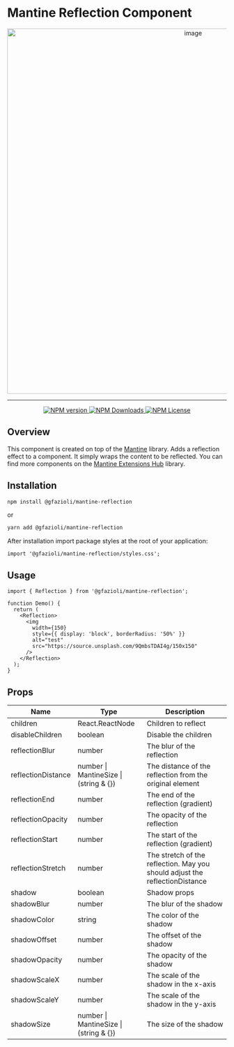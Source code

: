 # Mantine Reflection Component

<p align="center">
<img width="838" alt="image" src="https://github.com/gfazioli/mantine-reflection/assets/432181/74c716a8-6fba-44a2-8f3d-517772e056f7">
</p>

---

<p align="center">
  <a aria-label="NPM version" href="https://www.npmjs.com/package/@gfazioli/mantine-reflection">
    <img alt="NPM version" src="https://img.shields.io/npm/v/%40gfazioli%2Fmantine-reflection?style=for-the-badge">
  </a>
  
  <a aria-label="NPM version" href="https://www.npmjs.com/package/@gfazioli/mantine-reflection">
    <img alt="NPM Downloads" src="https://img.shields.io/npm/dm/%40gfazioli%2Fmantine-reflection?style=for-the-badge">
  </a>

  <a aria-label="NPM License" href="https://github.com/gfazioli/mantine-flip/blob/master/LICENSE">
    <img alt="NPM License" src="https://img.shields.io/npm/l/%40gfazioli%2Fmantine-reflection?style=for-the-badge">
  </a>

</p>

## Overview

This component is created on top of the [Mantine](https://mantine.dev/) library.
Adds a reflection effect to a component. It simply wraps the content to be reflected.
You can find more components on the [Mantine Extensions Hub](https://mantine-extensions.vercel.app/) library.

## Installation

```sh
npm install @gfazioli/mantine-reflection
```
or 

```sh
yarn add @gfazioli/mantine-reflection
```

After installation import package styles at the root of your application:

```tsx
import '@gfazioli/mantine-reflection/styles.css';
```

## Usage

```tsx
import { Reflection } from '@gfazioli/mantine-reflection';

function Demo() {
  return (
    <Reflection>
      <img
        width={150}
        style={{ display: 'block', borderRadius: '50%' }}
        alt="test"
        src="https://source.unsplash.com/9QmbsTDAI4g/150x150"
      />
    </Reflection>
  );
}
```

## Props

| Name              | Type              | Description                                   |
| ----------------- | ----------------- | --------------------------------------------- |
| children          | React.ReactNode  | Children to reflect                           |
| disableChildren   | boolean           | Disable the children                          |
| reflectionBlur    | number            | The blur of the reflection                     |
| reflectionDistance| number \| MantineSize \| (string & {})    | The distance of the reflection from the original element|
| reflectionEnd     | number            | The end of the reflection (gradient)           |
| reflectionOpacity | number            | The opacity of the reflection                  |
| reflectionStart   | number            | The start of the reflection (gradient)         |
| reflectionStretch | number            | The stretch of the reflection. May you should adjust the reflectionDistance|
| shadow            | boolean           | Shadow props                                  |
| shadowBlur        | number            | The blur of the shadow                        |
| shadowColor       | string            | The color of the shadow                       |
| shadowOffset      | number            | The offset of the shadow                      |
| shadowOpacity     | number            | The opacity of the shadow                     |
| shadowScaleX      | number            | The scale of the shadow in the x-axis         |
| shadowScaleY      | number            | The scale of the shadow in the y-axis         |
| shadowSize        | number \| MantineSize \| (string & {})    | The size of the shadow                         |


